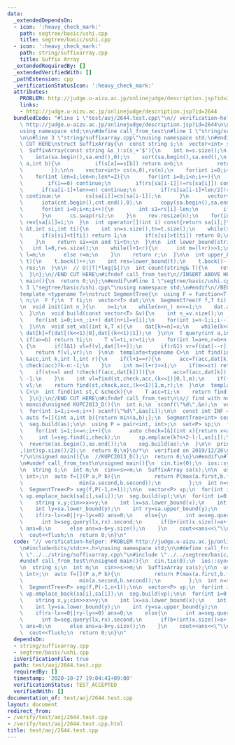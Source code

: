 ```yaml
---
data:
  _extendedDependsOn:
  - icon: ':heavy_check_mark:'
    path: segtree/basic/ushi.cpp
    title: segtree/basic/ushi.cpp
  - icon: ':heavy_check_mark:'
    path: string/suffixarray.cpp
    title: Suffix Array
  _extendedRequiredBy: []
  _extendedVerifiedWith: []
  _pathExtension: cpp
  _verificationStatusIcon: ':heavy_check_mark:'
  attributes:
    PROBLEM: http://judge.u-aizu.ac.jp/onlinejudge/description.jsp?id=2644
    links:
    - http://judge.u-aizu.ac.jp/onlinejudge/description.jsp?id=2644
  bundledCode: "#line 1 \"test/aoj/2644.test.cpp\"\n// verification-helper: PROBLEM\
    \ http://judge.u-aizu.ac.jp/onlinejudge/description.jsp?id=2644\n\n#include<bits/stdc++.h>\n\
    using namespace std;\n\n#define call_from_test\n#line 1 \"string/suffixarray.cpp\"\
    \n\n#line 3 \"string/suffixarray.cpp\"\nusing namespace std;\n#endif\n//BEGIN\
    \ CUT HERE\nstruct SuffixArray{\n  const string s;\n  vector<int> sa,rev;\n\n\
    \  SuffixArray(const string &s_):s(s_+'$'){\n    int n=s.size();\n    sa.resize(n);\n\
    \    iota(sa.begin(),sa.end(),0);\n    sort(sa.begin(),sa.end(),\n         [&](int\
    \ a,int b){\n           if(s[a]==s[b]) return a>b;\n           return s[a]<s[b];\n\
    \         });\n\n    vector<int> cs(n,0),rs(n);\n    for(int i=0;i<n;i++) rs[i]=s[i];\n\
    \    for(int len=1;len<n;len*=2){\n      for(int i=0;i<n;i++){\n        cs[sa[i]]=i;\n\
    \        if(i==0) continue;\n        if(rs[sa[i-1]]!=rs[sa[i]]) continue;\n  \
    \      if(sa[i-1]+len>=n) continue;\n        if(rs[sa[i-1]+len/2]!=rs[sa[i]+len/2])\
    \ continue;\n        cs[sa[i]]=cs[sa[i-1]];\n      }\n      vector<int> cnt(n);\n\
    \      iota(cnt.begin(),cnt.end(),0);\n      copy(sa.begin(),sa.end(),rs.begin());\n\
    \      for(int i=0;i<n;i++){\n        int s1=rs[i]-len;\n        if(s1>=0) sa[cnt[cs[s1]]++]=s1;\n\
    \      }\n      cs.swap(rs);\n    }\n    rev.resize(n);\n    for(int i=0;i<n;i++)\
    \ rev[sa[i]]=i;\n  }\n  int operator[](int i) const{return sa[i];}\n\n  bool lt_substr(string\
    \ &t,int si,int ti){\n    int sn=s.size(),tn=t.size();\n    while(si<sn and ti<tn){\n\
    \      if(s[si]<t[ti]) return 1;\n      if(s[si]>t[ti]) return 0;\n      si++;ti++;\n\
    \    }\n    return si==sn and ti<tn;\n  }\n\n  int lower_bound(string& t){\n \
    \   int l=0,r=s.size();\n    while(l+1<r){\n      int m=(l+r)>>1;\n      if(lt_substr(t,sa[m],0))\
    \ l=m;\n      else r=m;\n    }\n    return r;\n  }\n\n  int upper_bound(string&\
    \ t){\n    t.back()++;\n    int res=lower_bound(t);\n    t.back()--;\n    return\
    \ res;\n  }\n\n  // O(|T|*log|S|)\n  int count(string& T){\n    return upper_bound(T)-lower_bound(T);\n\
    \  }\n};\n//END CUT HERE\n#ifndef call_from_test\n//INSERT ABOVE HERE\nsigned\
    \ main(){\n  return 0;\n};\n#endif\n#line 1 \"segtree/basic/ushi.cpp\"\n\n#line\
    \ 3 \"segtree/basic/ushi.cpp\"\nusing namespace std;\n#endif\n//BEGIN CUT HERE\n\
    template <typename T>\nstruct SegmentTree{\n  using F = function<T(T,T)>;\n  int\
    \ n;\n  F f;\n  T ti;\n  vector<T> dat;\n\n  SegmentTree(F f,T ti):f(f),ti(ti){}\n\
    \n  void init(int n_){\n    n=1;\n    while(n<n_) n<<=1;\n    dat.assign(n<<1,ti);\n\
    \  }\n\n  void build(const vector<T> &v){\n    int n_=v.size();\n    init(n_);\n\
    \    for(int i=0;i<n_;i++) dat[n+i]=v[i];\n    for(int i=n-1;i;i--)\n      dat[i]=f(dat[(i<<1)|0],dat[(i<<1)|1]);\n\
    \  }\n\n  void set_val(int k,T x){\n    dat[k+=n]=x;\n    while(k>>=1)\n     \
    \ dat[k]=f(dat[(k<<1)|0],dat[(k<<1)|1]);\n  }\n\n  T query(int a,int b){\n   \
    \ if(a>=b) return ti;\n    T vl=ti,vr=ti;\n    for(int l=a+n,r=b+n;l<r;l>>=1,r>>=1)\
    \ {\n      if(l&1) vl=f(vl,dat[l++]);\n      if(r&1) vr=f(dat[--r],vr);\n    }\n\
    \    return f(vl,vr);\n  }\n\n  template<typename C>\n  int find(int st,C &check,T\
    \ &acc,int k,int l,int r){\n    if(l+1==r){\n      acc=f(acc,dat[k]);\n      return\
    \ check(acc)?k-n:-1;\n    }\n    int m=(l+r)>>1;\n    if(m<=st) return find(st,check,acc,(k<<1)|1,m,r);\n\
    \    if(st<=l and !check(f(acc,dat[k]))){\n      acc=f(acc,dat[k]);\n      return\
    \ -1;\n    }\n    int vl=find(st,check,acc,(k<<1)|0,l,m);\n    if(~vl) return\
    \ vl;\n    return find(st,check,acc,(k<<1)|1,m,r);\n  }\n\n  template<typename\
    \ C>\n  int find(int st,C &check){\n    T acc=ti;\n    return find(st,check,acc,1,0,n);\n\
    \  }\n};\n//END CUT HERE\n#ifndef call_from_test\n\n// find with non-invertible\
    \ monoid\nsigned KUPC2013_D(){\n  int n;\n  scanf(\"%d\",&n);\n  vector<int> as(n+2,0);\n\
    \  for(int i=1;i<=n;i++) scanf(\"%d\",&as[i]);\n\n  const int INF = 1.1e9;\n \
    \ auto f=[](int a,int b){return min(a,b);};\n  SegmentTree<int> seg(f,INF);\n\
    \  seg.build(as);\n\n  using P = pair<int, int>;\n  set<P> sp;\n  for(int k=0;k<2;k++){\n\
    \    for(int i=1;i<=n;i++){\n      auto check=[&](int x){return x<as[i];};\n \
    \     int l=seg.find(i,check);\n      sp.emplace(k?n+2-l:l,as[i]);\n    }\n  \
    \  reverse(as.begin(),as.end());\n    seg.build(as);\n  }\n\n  printf(\"%d\\n\"\
    ,(int)sp.size()/2);\n  return 0;\n}\n/*\n  verified on 2019/12/26\n  https://atcoder.jp/contests/kupc2013/tasks/kupc2013_d\n\
    */\n\nsigned main(){\n  //KUPC2013_D();\n  return 0;\n}\n#endif\n#line 9 \"test/aoj/2644.test.cpp\"\
    \n#undef call_from_test\n\nsigned main(){\n  cin.tie(0);\n  ios::sync_with_stdio(0);\n\
    \n  string s;\n  int m;\n  cin>>s>>m;\n  SuffixArray sa(s);\n\n  using P = pair<int,\
    \ int>;\n  auto f=[](P a,P b){\n           return P(max(a.first,b.first),\n  \
    \                  min(a.second,b.second));\n         };\n  int n=s.size()+1;\n\
    \  SegmentTree<P> seg(f,P(-1,n+1));\n\n  vector<P> vp;\n  for(int i=0;i<n;i++)\
    \ vp.emplace_back(sa[i],sa[i]);\n  seg.build(vp);\n\n  for(int i=0;i<m;i++){\n\
    \    string x,y;cin>>x>>y;\n    int lx=sa.lower_bound(x);\n    int rx=sa.upper_bound(x);\n\
    \    int ly=sa.lower_bound(y);\n    int ry=sa.upper_bound(y);\n    int ans;\n\
    \    if(rx-lx<=0||ry-ly<=0) ans=0;\n    else{\n      int a=seg.query(ly,ry).first;\n\
    \      int b=seg.query(lx,rx).second;\n      if(b+(int)x.size()>a+(int)y.size())\
    \ ans=0;\n      else ans=a-b+y.size();\n    }\n    cout<<ans<<\"\\n\";\n  }\n\
    \  cout<<flush;\n  return 0;\n}\n"
  code: "// verification-helper: PROBLEM http://judge.u-aizu.ac.jp/onlinejudge/description.jsp?id=2644\n\
    \n#include<bits/stdc++.h>\nusing namespace std;\n\n#define call_from_test\n#include\
    \ \"../../string/suffixarray.cpp\"\n#include \"../../segtree/basic/ushi.cpp\"\n\
    #undef call_from_test\n\nsigned main(){\n  cin.tie(0);\n  ios::sync_with_stdio(0);\n\
    \n  string s;\n  int m;\n  cin>>s>>m;\n  SuffixArray sa(s);\n\n  using P = pair<int,\
    \ int>;\n  auto f=[](P a,P b){\n           return P(max(a.first,b.first),\n  \
    \                  min(a.second,b.second));\n         };\n  int n=s.size()+1;\n\
    \  SegmentTree<P> seg(f,P(-1,n+1));\n\n  vector<P> vp;\n  for(int i=0;i<n;i++)\
    \ vp.emplace_back(sa[i],sa[i]);\n  seg.build(vp);\n\n  for(int i=0;i<m;i++){\n\
    \    string x,y;cin>>x>>y;\n    int lx=sa.lower_bound(x);\n    int rx=sa.upper_bound(x);\n\
    \    int ly=sa.lower_bound(y);\n    int ry=sa.upper_bound(y);\n    int ans;\n\
    \    if(rx-lx<=0||ry-ly<=0) ans=0;\n    else{\n      int a=seg.query(ly,ry).first;\n\
    \      int b=seg.query(lx,rx).second;\n      if(b+(int)x.size()>a+(int)y.size())\
    \ ans=0;\n      else ans=a-b+y.size();\n    }\n    cout<<ans<<\"\\n\";\n  }\n\
    \  cout<<flush;\n  return 0;\n}\n"
  dependsOn:
  - string/suffixarray.cpp
  - segtree/basic/ushi.cpp
  isVerificationFile: true
  path: test/aoj/2644.test.cpp
  requiredBy: []
  timestamp: '2020-10-27 19:04:41+09:00'
  verificationStatus: TEST_ACCEPTED
  verifiedWith: []
documentation_of: test/aoj/2644.test.cpp
layout: document
redirect_from:
- /verify/test/aoj/2644.test.cpp
- /verify/test/aoj/2644.test.cpp.html
title: test/aoj/2644.test.cpp
---
```

